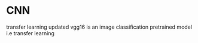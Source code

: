 # CNN
transfer learning updated vgg16 is an image classification pretrained model i.e transfer learning
